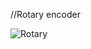 //Rotary encoder

![Rotary](https://user-images.githubusercontent.com/105952154/224407970-7fc7166e-c4b7-456c-83cc-c0aa21bec09d.png)
